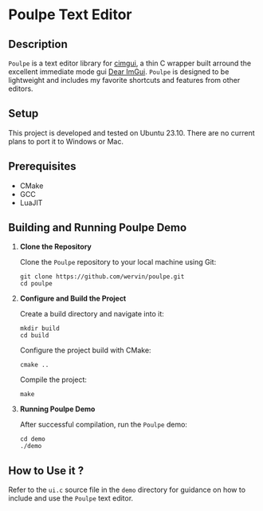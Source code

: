# Poulpe Text Editor

## Description

`Poulpe` is a text editor library for [cimgui](https://github.com/cimgui/cimgui), a thin C wrapper built arround the excellent immediate mode gui [Dear ImGui](https://github.com/ocornut/imgui). `Poulpe` is designed to be lightweight and includes my favorite shortcuts and features from other editors.

## Setup
This project is developed and tested on Ubuntu 23.10. There are no current plans to port it to Windows or Mac.

## Prerequisites
- CMake
- GCC
- LuaJIT

## Building and Running Poulpe Demo

1. **Clone the Repository**

   Clone the `Poulpe` repository to your local machine using Git:
   ```
   git clone https://github.com/wervin/poulpe.git
   cd poulpe
   ```

2. **Configure and Build the Project**

   Create a build directory and navigate into it:
   ```
   mkdir build
   cd build
   ```

   Configure the project build with CMake:
   ```
   cmake ..
   ```

   Compile the project:
   ```
   make
   ```

3. **Running Poulpe Demo**

    After successful compilation, run the `Poulpe` demo:

    ```
    cd demo
    ./demo
    ```

## How to Use it ?

Refer to the `ui.c` source file in the `demo` directory for guidance on how to include and use the `Poulpe` text editor.